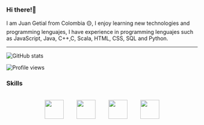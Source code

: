 ### Hi there!👋



I am Juan Getial from Colombia 🟡, I enjoy learning new technologies and programming lenguajes, I have experience in programming lenguajes such as JavaScript, Java, C++,C, Scala, HTML, CSS, SQL and Python. 

<hr color="white">

![GitHub stats](https://github-readme-stats.vercel.app/api?username=GetialJuan&show_icons=true&theme=nord)  


![Profile views](https://gpvc.arturio.dev/GetialJuan)  



### Skills 
<div align="center" style="display: inline_block"><br>
  <img align="center" HSPACE="15" height="50" width="50" src="https://cdn.jsdelivr.net/gh/devicons/devicon/icons/javascript/javascript-plain.svg" />
  <img align="center" HSPACE="15" height="50" width="50" src="https://cdn.jsdelivr.net/gh/devicons/devicon/icons/python/python-original.svg" />
  <img align="center" HSPACE="15" height="50" width="50" src="https://cdn.jsdelivr.net/gh/devicons/devicon/icons/cplusplus/cplusplus-original.svg" />
  <img align="center" HSPACE="15" height="50" width="50" src="https://cdn.jsdelivr.net/gh/devicons/devicon/icons/java/java-original.svg" />
</div>

